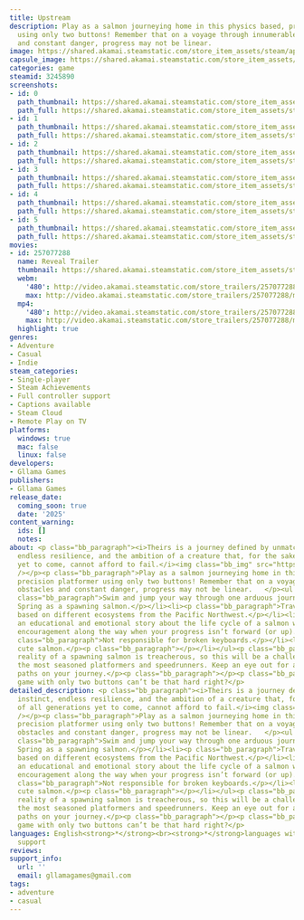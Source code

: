 ```yaml
---
title: Upstream
description: Play as a salmon journeying home in this physics based, precision platformer
  using only two buttons! Remember that on a voyage through innumerable obstacles
  and constant danger, progress may not be linear.
image: https://shared.akamai.steamstatic.com/store_item_assets/steam/apps/3245890/header.jpg?t=1732931088
capsule_image: https://shared.akamai.steamstatic.com/store_item_assets/steam/apps/3245890/906bc24ba1613ad0589ec5818e985cef8eb16e49/capsule_231x87.jpg?t=1732931088
categories: game
steamid: 3245890
screenshots:
- id: 0
  path_thumbnail: https://shared.akamai.steamstatic.com/store_item_assets/steam/apps/3245890/ss_a902b9789ba090b002b874d7292b0014a873f60e.600x338.jpg?t=1732931088
  path_full: https://shared.akamai.steamstatic.com/store_item_assets/steam/apps/3245890/ss_a902b9789ba090b002b874d7292b0014a873f60e.1920x1080.jpg?t=1732931088
- id: 1
  path_thumbnail: https://shared.akamai.steamstatic.com/store_item_assets/steam/apps/3245890/ss_a426e4277cf19df3b627d1af2b69fdd6810f0432.600x338.jpg?t=1732931088
  path_full: https://shared.akamai.steamstatic.com/store_item_assets/steam/apps/3245890/ss_a426e4277cf19df3b627d1af2b69fdd6810f0432.1920x1080.jpg?t=1732931088
- id: 2
  path_thumbnail: https://shared.akamai.steamstatic.com/store_item_assets/steam/apps/3245890/ss_663fbd76880fbfd3d831df30696114276f6600a9.600x338.jpg?t=1732931088
  path_full: https://shared.akamai.steamstatic.com/store_item_assets/steam/apps/3245890/ss_663fbd76880fbfd3d831df30696114276f6600a9.1920x1080.jpg?t=1732931088
- id: 3
  path_thumbnail: https://shared.akamai.steamstatic.com/store_item_assets/steam/apps/3245890/ss_ba6d77d40377dab29f22a02fcc2ca8902fe83e69.600x338.jpg?t=1732931088
  path_full: https://shared.akamai.steamstatic.com/store_item_assets/steam/apps/3245890/ss_ba6d77d40377dab29f22a02fcc2ca8902fe83e69.1920x1080.jpg?t=1732931088
- id: 4
  path_thumbnail: https://shared.akamai.steamstatic.com/store_item_assets/steam/apps/3245890/ss_b00269a5bfed8354d3be527fe53a560b4e6063a3.600x338.jpg?t=1732931088
  path_full: https://shared.akamai.steamstatic.com/store_item_assets/steam/apps/3245890/ss_b00269a5bfed8354d3be527fe53a560b4e6063a3.1920x1080.jpg?t=1732931088
- id: 5
  path_thumbnail: https://shared.akamai.steamstatic.com/store_item_assets/steam/apps/3245890/ss_1bc68c2fe42cfe431174b52333917b85d2513055.600x338.jpg?t=1732931088
  path_full: https://shared.akamai.steamstatic.com/store_item_assets/steam/apps/3245890/ss_1bc68c2fe42cfe431174b52333917b85d2513055.1920x1080.jpg?t=1732931088
movies:
- id: 257077288
  name: Reveal Trailer
  thumbnail: https://shared.akamai.steamstatic.com/store_item_assets/steam/apps/257077288/92dfa67f1b9245fdfa2a1c13e2b86477aa23fe89/movie_600x337.jpg?t=1732921121
  webm:
    '480': http://video.akamai.steamstatic.com/store_trailers/257077288/movie480_vp9.webm?t=1732921121
    max: http://video.akamai.steamstatic.com/store_trailers/257077288/movie_max_vp9.webm?t=1732921121
  mp4:
    '480': http://video.akamai.steamstatic.com/store_trailers/257077288/movie480.mp4?t=1732921121
    max: http://video.akamai.steamstatic.com/store_trailers/257077288/movie_max.mp4?t=1732921121
  highlight: true
genres:
- Adventure
- Casual
- Indie
steam_categories:
- Single-player
- Steam Achievements
- Full controller support
- Captions available
- Steam Cloud
- Remote Play on TV
platforms:
  windows: true
  mac: false
  linux: false
developers:
- Gllama Games
publishers:
- Gllama Games
release_date:
  coming_soon: true
  date: '2025'
content_warning:
  ids: []
  notes:
about: <p class="bb_paragraph"><i>Theirs is a journey defined by unmatched instinct,
  endless resilience, and the ambition of a creature that, for the sake of all generations
  yet to come, cannot afford to fail.</i><img class="bb_img" src="https://shared.akamai.steamstatic.com/store_item_assets/steam/apps/3245890/extras/salmon_swim_dup_500_crop_wide.gif?t=1732931088"
  /></p><p class="bb_paragraph">Play as a salmon journeying home in this physics based,
  precision platformer using only two buttons! Remember that on a voyage through innumerable
  obstacles and constant danger, progress may not be linear.   </p><ul class="bb_ul"><li><p
  class="bb_paragraph">Swim and jump your way through one arduous journey to the Mountain
  Spring as a spawning salmon.</p></li><li><p class="bb_paragraph">Traverse environments
  based on different ecosystems from the Pacific Northwest.</p></li><li><p class="bb_paragraph">Experience
  an educational and emotional story about the life cycle of a salmon with a bit of
  encouragement along the way when your progress isn’t forward (or up).</p></li><li><p
  class="bb_paragraph">Not responsible for broken keyboards.</p></li><li><p class="bb_paragraph">A
  cute salmon.</p><p class="bb_paragraph"></p></li></ul><p class="bb_paragraph">The
  reality of a spawning salmon is treacherous, so this will be a challenge for even
  the most seasoned platformers and speedrunners. Keep an eye out for alternative
  paths on your journey.</p><p class="bb_paragraph"></p><p class="bb_paragraph">A
  game with only two buttons can’t be that hard right?</p>
detailed_description: <p class="bb_paragraph"><i>Theirs is a journey defined by unmatched
  instinct, endless resilience, and the ambition of a creature that, for the sake
  of all generations yet to come, cannot afford to fail.</i><img class="bb_img" src="https://shared.akamai.steamstatic.com/store_item_assets/steam/apps/3245890/extras/salmon_swim_dup_500_crop_wide.gif?t=1732931088"
  /></p><p class="bb_paragraph">Play as a salmon journeying home in this physics based,
  precision platformer using only two buttons! Remember that on a voyage through innumerable
  obstacles and constant danger, progress may not be linear.   </p><ul class="bb_ul"><li><p
  class="bb_paragraph">Swim and jump your way through one arduous journey to the Mountain
  Spring as a spawning salmon.</p></li><li><p class="bb_paragraph">Traverse environments
  based on different ecosystems from the Pacific Northwest.</p></li><li><p class="bb_paragraph">Experience
  an educational and emotional story about the life cycle of a salmon with a bit of
  encouragement along the way when your progress isn’t forward (or up).</p></li><li><p
  class="bb_paragraph">Not responsible for broken keyboards.</p></li><li><p class="bb_paragraph">A
  cute salmon.</p><p class="bb_paragraph"></p></li></ul><p class="bb_paragraph">The
  reality of a spawning salmon is treacherous, so this will be a challenge for even
  the most seasoned platformers and speedrunners. Keep an eye out for alternative
  paths on your journey.</p><p class="bb_paragraph"></p><p class="bb_paragraph">A
  game with only two buttons can’t be that hard right?</p>
languages: English<strong>*</strong><br><strong>*</strong>languages with full audio
  support
reviews:
support_info:
  url: ''
  email: gllamagames@gmail.com
tags:
- adventure
- casual
---
```


